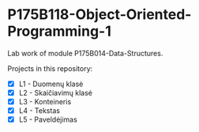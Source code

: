 # P175B118-Object-Oriented-Programming-1

Lab work of module P175B014-Data-Structures.

Projects in this repository:
- [x] L1 - Duomenų klasė
- [x] L2 - Skaičiavimų klasė
- [x] L3 - Konteineris
- [x] L4 - Tekstas
- [x] L5 - Paveldėjimas
